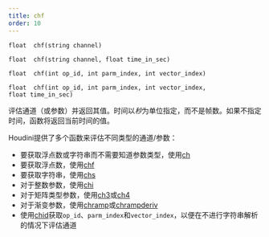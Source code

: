 ```yaml
---
title: chf
order: 10
---
```


`float  chf(string channel)`

`float  chf(string channel, float time_in_sec)`

`float  chf(int op_id, int parm_index, int vector_index)`

`float  chf(int op_id, int parm_index, int vector_index, float time_in_sec)`

评估通道（或参数）并返回其值。时间以*秒*为单位指定，而不是帧数。如果不指定时间，函数将返回当前时间的值。

Houdini提供了多个函数来评估不同类型的通道/参数：

- 要获取浮点数或字符串而不需要知道参数类型，使用[ch](/zh-cn/houdini-vex/nodes/ch "评估通道（或参数）并返回其值。")
- 要获取浮点数，使用[chf](/zh-cn/houdini-vex/nodes/chf "评估通道（或参数）并返回其值。")
- 要获取字符串，使用[chs](/zh-cn/houdini-vex/nodes/chs "评估通道（或参数）并返回其值。")
- 对于整数参数，使用[chi](/zh-cn/houdini-vex/nodes/chi "评估通道（或参数）并返回其值。")
- 对于矩阵类型参数，使用[ch3](/zh-cn/houdini-vex/nodes/ch3 "评估通道（或参数）并返回其值。")或[ch4](/zh-cn/houdini-vex/nodes/ch4 "评估通道（或参数）并返回其值。")
- 对于渐变参数，使用[chramp](/zh-cn/houdini-vex/nodes/chramp "评估渐变参数并返回其值。")或[chrampderiv](/zh-cn/houdini-vex/nodes/chrampderiv "评估参数相对于位置的导数。")
- 使用[chid](/zh-cn/houdini-vex/nodes/chid "解析通道字符串（或参数）并返回op_id、parm_index和vector_index。")获取`op_id`、`parm_index`和`vector_index`，以便在不进行字符串解析的情况下评估通道
